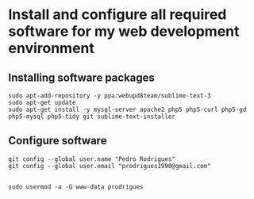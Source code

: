 # Install and configure all required software for my web development environment

## Installing software packages

    sudo apt-add-repository -y ppa:webupd8team/sublime-text-3
    sudo apt-get update
    sudo apt-get install -y mysql-server apache2 php5 php5-curl php5-gd php5-mysql php5-tidy git sublime-text-installer

## Configure software

    git config --global user.name "Pedro Rodrigues"
    git config --global user.email "prodrigues1990@gmail.com"
    
    
    sudo usermod -a -G www-data prodrigues
